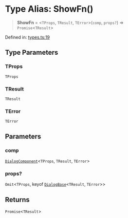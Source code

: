 # Type Alias: ShowFn()

> **ShowFn** = \<`TProps`, `TResult`, `TError`\>(`comp`, `props?`) => `Promise`\<`TResult`\>

Defined in: [types.ts:19](https://github.com/MOhhh-ok/react-dialog-hub/blob/d2e49ee61d8e2930c01aedba0f7fcf6d215c4a67/packages/react-dialog-hub/src/types.ts#L19)

## Type Parameters

### TProps

`TProps`

### TResult

`TResult`

### TError

`TError`

## Parameters

### comp

[`DialogComponent`](DialogComponent.md)\<`TProps`, `TResult`, `TError`\>

### props?

`Omit`\<`TProps`, keyof [`DialogBase`](DialogBase.md)\<`TResult`, `TError`\>\>

## Returns

`Promise`\<`TResult`\>
